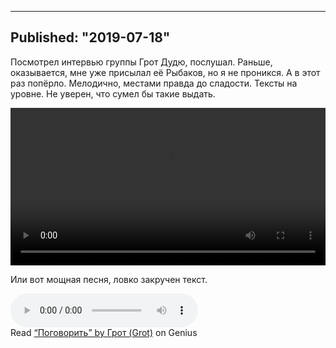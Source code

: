 ----
Published: "2019-07-18"
----
Посмотрел интервью группы Грот Дудю, послушал. Раньше, оказывается, мне уже присылал её Рыбаков, но я не проникся. А в этот раз попёрло. Мелодично, местами правда до сладости. Тексты на уровне. Не уверен, что сумел бы такие выдать.

<video width='100%' controls>
  <source src="https://radar.lv/files/Grot.mp4" type="video/mp4">
</video>  


Или вот мощная песня, ловко закручен текст.

<audio controls>
<source src='/files/ГРОТ- Поговорить.mp3'>
</audio>

<div id='rg_embed_link_4439617' class='rg_embed_link' data-song-id='4439617'>Read <a href='https://genius.com/Grot--lyrics'>“Поговорить” by Грот (Grot)</a> on Genius</div> <script crossorigin src='//genius.com/songs/4439617/embed.js'></script>
<!--stackedit_data:
eyJoaXN0b3J5IjpbMTgzNzM1MjA0OCwtNzk3ODg1MTUsLTc2OD
U0NDM3MCwxMjUwMDgyNTMxLC0xNjEyMDU3ODIxLC0xOTEwMTYw
MTAwLC02MzI3OTQ0MTQsMjkyODI3MDBdfQ==
-->